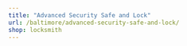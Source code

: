 ```yaml
---
title: "Advanced Security Safe and Lock"
url: /baltimore/advanced-security-safe-and-lock/
shop: locksmith
---
```

